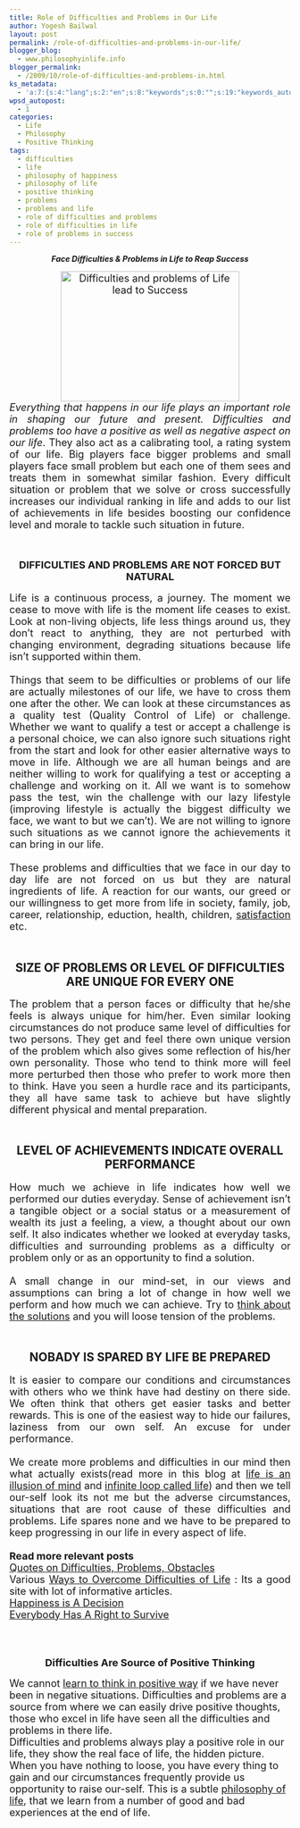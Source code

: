 ```yaml
---
title: Role of Difficulties and Problems in Our Life
author: Yogesh Bailwal
layout: post
permalink: /role-of-difficulties-and-problems-in-our-life/
blogger_blog:
  - www.philosophyinlife.info
blogger_permalink:
  - /2009/10/role-of-difficulties-and-problems-in.html
ks_metadata:
  - 'a:7:{s:4:"lang";s:2:"en";s:8:"keywords";s:0:"";s:19:"keywords_autoupdate";s:1:"0";s:11:"description";s:0:"";s:22:"description_autoupdate";s:1:"0";s:5:"title";s:0:"";s:6:"robots";s:12:"index,follow";}'
wpsd_autopost:
  - 1
categories:
  - Life
  - Philosophy
  - Positive Thinking
tags:
  - difficulties
  - life
  - philosophy of happiness
  - philosophy of life
  - positive thinking
  - problems
  - problems and life
  - role of difficulties and problems
  - role of difficulties in life
  - role of problems in success
---
```

<p style="text-align: center;">
  <em><strong>Face Difficulties & Problems in Life to Reap Success</strong></em><br /> <span style="font-size: large;"> </span>
</p>

<div class="separator" style="clear: both; text-align: center;">
  <span style="font-size: large;"><img style="border: 0pt none;" title="Difficulties, Problems and Success" src="http://2.bp.blogspot.com/_isvJWsX6PsU/SunKhMO2awI/AAAAAAAAAJw/9UIWjI4GeBE/s320/problems-n-difficulty-quote.jpg" border="0" alt="Difficulties and problems of Life lead to Success" width="320" height="233" /></span>
</div>

<div style="text-align: justify;">
  <span style="font-size: large;"><em>Everything that happens in our life plays an important role in shaping our future and present. Difficulties and problems too have a positive as well as negative aspect on our life</em>. They also act as a calibrating tool, a rating system of our life. Big players face bigger problems and small players face small problem but each one of them sees and treats them in somewhat similar fashion. Every difficult situation or problem that we solve or cross successfully increases our individual ranking in life and adds to our list of achievements in life besides boosting our confidence level and morale to tackle such situation in future.</span>
</div>

<div style="text-align: justify;">
  <span style="font-size: large;"><br /> </span>
</div>

<div style="text-align: center;">
  <h2>
    <span style="font-size: large;">DIFFICULTIES AND PROBLEMS ARE NOT FORCED BUT NATURAL</span>
  </h2>
</div>

<div style="text-align: justify;">
  <span style="font-size: large;">Life is a continuous process, a journey. The moment we cease to move with life is the moment life ceases to exist. Look at non-living objects, life less things around us, they don&#8217;t react to anything, they are not perturbed with changing environment, degrading situations because life isn&#8217;t supported within them.</span>
</div>

<div style="text-align: justify;">
  <span style="font-size: large;"><br /> </span>
</div>

<div style="text-align: justify;">
  <span style="font-size: large;">Things that seem to be difficulties or problems of our life are actually milestones of our life, we have to cross them one after the other. We can look at these circumstances as a quality test (Quality Control of Life) or challenge. Whether we want to qualify a test or accept a challenge is a personal choice, we can also ignore such situations right from the start and look for other easier alternative ways to move in life. Although we are all human beings and are neither willing to work for qualifying a test or accepting a challenge and working on it. All we want is to somehow pass the test, win the challenge with our lazy lifestyle (improving lifestyle is actually the biggest difficulty we face, we want to but we can&#8217;t). We are not willing to ignore such situations as we cannot ignore the achievements it can bring in our life.</span>
</div>

<div style="text-align: justify;">
  <span style="font-size: large;"><br /> </span>
</div>

<div style="text-align: justify;">
  <span style="font-size: large;">These problems and difficulties that we face in our day to day life are not forced on us but they are natural ingredients of life. A reaction for our wants, our greed or our willingness to get more from life in society, family, job, career, relationship, eduction, health, children, <a href="http://www.philosophyinlife.info/9/satisfaction-an-open-secret-to-happiness-in-life.htm" target="_self">satisfaction</a> etc.</span>
</div>

<div style="text-align: justify;">
  <span style="font-size: large;"><br /> </span>
</div>

<div style="text-align: center;">
  <p>
    <strong><span style="font-size: large;"> </span></strong>
  </p>
  
  <h2>
    <strong>SIZE OF PROBLEMS OR LEVEL OF DIFFICULTIES ARE UNIQUE FOR EVERY ONE</strong>
  </h2>
  
  <p>
    <strong> </strong>
  </p>
</div>

<div style="text-align: justify;">
  <span style="font-size: large;">The problem that a person faces or difficulty that he/she feels is always unique for him/her. Even similar looking circumstances do not produce same level of difficulties for two persons. They get and feel there own unique version of the problem which also gives some reflection of his/her own personality. Those who tend to think more will feel more perturbed then those who prefer to work more then to think. Have you seen a hurdle race and its participants, they all have same task to achieve but have slightly different physical and mental preparation.</span>
</div>

<div style="text-align: justify;">
  <span style="font-size: large;"><br /> </span>
</div>

<div style="text-align: center;">
  <p>
    <strong><span style="font-size: large;"> </span></strong>
  </p>
  
  <h2>
    <strong>LEVEL OF ACHIEVEMENTS INDICATE OVERALL PERFORMANCE</strong>
  </h2>
  
  <p>
    <strong> </strong>
  </p>
</div>

<div style="text-align: justify;">
  <span style="font-size: large;">How much we achieve in life indicates how well we performed our duties everyday. Sense of achievement isn&#8217;t a tangible object or a social status or a measurement of wealth its just a feeling, a view, a thought about our own self. It also indicates whether we looked at everyday tasks, difficulties and surrounding problems as a difficulty or problem only or as an opportunity to find a solution.</span>
</div>

<div style="text-align: justify;">
  <span style="font-size: large;"><br /> </span>
</div>

<div style="text-align: justify;">
  <span style="font-size: large;">A small change in our mind-set, in our views and assumptions can bring a lot of change in how well we perform and how much we can achieve. Try to <a href="http://www.philosophyinlife.info/26/life-change-solutions.htm" target="_self">think about the solutions</a> and you will loose tension of the problems.</span>
</div>

<div style="text-align: justify;">
  <span style="font-size: large;"><br /> </span>
</div>

<div style="text-align: center;">
  <p>
    <strong><span style="font-size: large;"> </span></strong>
  </p>
  
  <h2>
    <strong>NOBADY IS SPARED BY LIFE BE PREPARED</strong>
  </h2>
  
  <p>
    <strong> </strong>
  </p>
</div>

<div style="text-align: justify;">
  <span style="font-size: large;">It is easier to compare our conditions and circumstances with others who we think have had destiny on there side. We often think that others get easier tasks and better rewards. This is one of the easiest way to hide our failures, laziness from our own self. An excuse for under performance.</span>
</div>

<div style="text-align: justify;">
  <span style="font-size: large;"><strong><br /> </strong></span>
</div>

<div style="text-align: justify;">
  <span style="font-size: large;">We create more problems and difficulties in our mind then what actually exists(read more in this blog at <a href="http://www.philosophyinlife.info/10/life-an-illusion-of-mind.htm" target="_self">life is an illusion of mind</a> and <a href="http://www.philosophyinlife.info/5/infinite-loop-of-life.htm" target="_self">infinite loop called life</a>) and then we tell our-self look its not me but the adverse circumstances, situations that are root cause of these difficulties and problems. Life spares none and we have to be prepared to keep progressing in our life in every aspect of life.</span>
</div>

<div style="text-align: justify;">
  <span style="font-size: large;"><strong><br /> </strong></span>
</div>

<div style="text-align: justify;">
  <span style="font-size: large;"><strong>Read more relevant posts </strong><br /> </span>
</div>

<div style="text-align: justify;">
  <span style="font-size: large;"><a href="http://www.sapphyr.net/smallgems/quotes-difficulties.htm" target="_blank">Quotes on Difficulties, Problems, Obstacles</a></span>
</div>

<div style="text-align: justify;">
  <span style="font-size: large;">Various <a href="http://www.spiritualresearchfoundation.org/articles/id/spiritualresearch/difficulties/overcoming_unhappiness" target="_blank">Ways to Overcome Difficulties of Life</a> : Its a good site with lot of informative articles.</span>
</div>

<div style="text-align: justify;">
  <span style="font-size: large;"><a href="http://www.philosophyinlife.info/35/happiness-is-a-decision.htm" target="_self">Happiness is A Decision</a></span>
</div>

<div style="text-align: justify;">
  <span style="font-size: large;"><a href="http://www.philosophyinlife.info/29/everybody-has-a-right-to-survive.htm" target="_self">Everybody Has A Right to Survive</a></span>
</div>

<div style="text-align: justify;">
  <span style="font-size: large;"><br /> </span>
</div>

<div style="text-align: justify;">
  <span style="font-size: large;"><strong><br /> </strong></span>
</div>

<div style="text-align: center;">
  <span style="font-size: large;"></span>
</div>

<div style="text-align: center;">
  <h3>
    <span style="font-size: large;">Difficulties Are Source of Positive Thinking</span>
  </h3>
</div>

<div style="text-align: left;">
  <span style="font-size: large;">We cannot <a href="http://www.philosophyinlife.info/255/philosophy-positive-thinking.htm">learn to think in positive way</a> if we have never been in negative situations. Difficulties and problems are a source from where we can easily drive positive thoughts, those who excel in life have seen all the difficulties and problems in there life. </span>
</div>

<div style="text-align: left;">
  <span style="font-size: large;">Difficulties and problems always play a positive role in our life, they show the real face of life, the hidden picture. When you have nothing to loose, you have every thing to gain and our circumstances frequently provide us opportunity to raise our-self. This is a subtle <a href="http://www.philosophyinlife.info/220/basic-philosophies-life-video.htm">philosophy of life</a>, that we learn from a number of good and bad experiences at the end of life. <br /> </span>
</div>